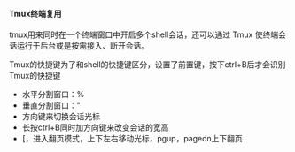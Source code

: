 #### Tmux终端复用

tmux用来同时在一个终端窗口中开启多个shell会话，还可以通过 Tmux 使终端会话运行于后台或是按需接入、断开会话。

Tmux的快捷键为了和shell的快捷键区分，设置了前置键，按下ctrl+B后才会识别Tmux的快捷键

* 水平分割窗口：%
* 垂直分割窗口："
* 方向键来切换会话光标
* 长按ctrl+B同时加方向键来改变会话的宽高
* [，进入翻页模式，上下左右移动光标，pgup，pagedn上下翻页
